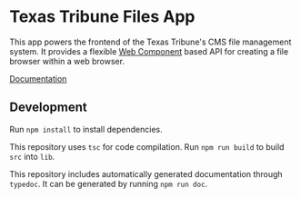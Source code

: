 # Texas Tribune Files App

This app powers the frontend of the Texas Tribune's CMS file management system. It provides a  flexible [Web Component](https://developer.mozilla.org/en-US/docs/Web/Web_Components) based API for creating a file browser within a web browser.

[Documentation](https://texastribune.github.io/files)

## Development

Run `npm install` to install dependencies.

This repository uses `tsc` for code compilation. Run `npm run build` to build `src` into `lib`.

This repository includes automatically generated documentation through `typedoc`. It can be generated by running `npm run doc`.
